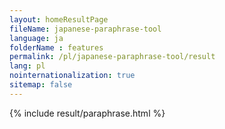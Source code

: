 ```yaml
---
layout: homeResultPage
fileName: japanese-paraphrase-tool
language: ja
folderName : features
permalink: /pl/japanese-paraphrase-tool/result
lang: pl
nointernationalization: true
sitemap: false
---
```

{% include result/paraphrase.html %}

<script src="/js/result/paraprashing.js" data-foldername="{{page.folderName}}" data-lang="{{page.lang}}"></script>